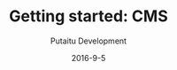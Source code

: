 ---
title: 'Getting started: CMS'
sections:
    -
        template: richTextSection
        text: "# Getting started with HashBrown\n\nHere's a quick overview of what you're seeing when you first open up the CMS. Some of these sections are \"scoped\", meaning that only certain users will have access to them.\n\n### Content\n\nWhere all of the authored work is. The content is a hierarchical tree of nodes that can contain text and media file references, in both simple and complex structures. It all depends on how you set it up.\n\n### Media\n\nAn asset library for your hosted files, such as images, videos, PDFs and whatnot.\n\n### Forms\n\nIf you need an input form on your website, you can create the model for it here and see a list of the user submitted input.\n\n### Connections (scoped)\n\nA list of endpoints and resources for your content. Connections can be set up to publish your content to other servers, provide statically hosted media and serve rendering templates.\n\n### Schemas (scoped)\n\nA library of content structures. Here you define how your editable content looks and behaves. You can define schemas for both content nodes and fields.\n\n### Users (scoped)\n\nAll of the users connected to this project. Here you can edit scopes and remove/add new users.\n\n### Settings (scoped)\n\nThe global project settings, such as which languages are in use."
meta:
    id: 41003afd7b3d02a2434516a6243a71eab1d1a30f
    parentId: bf70856caed6633b734d5b0e7b61a651305571f1
    language: en
date: '2016-9-5'
author: 'Putaitu Development'
permalink: /guides/getting-started-cms/
layout: sectionPage
---